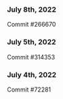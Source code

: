 ### July 8th, 2022

Commit #266670

### July 5th, 2022

Commit #314353


### July 4th, 2022

Commit #72281
